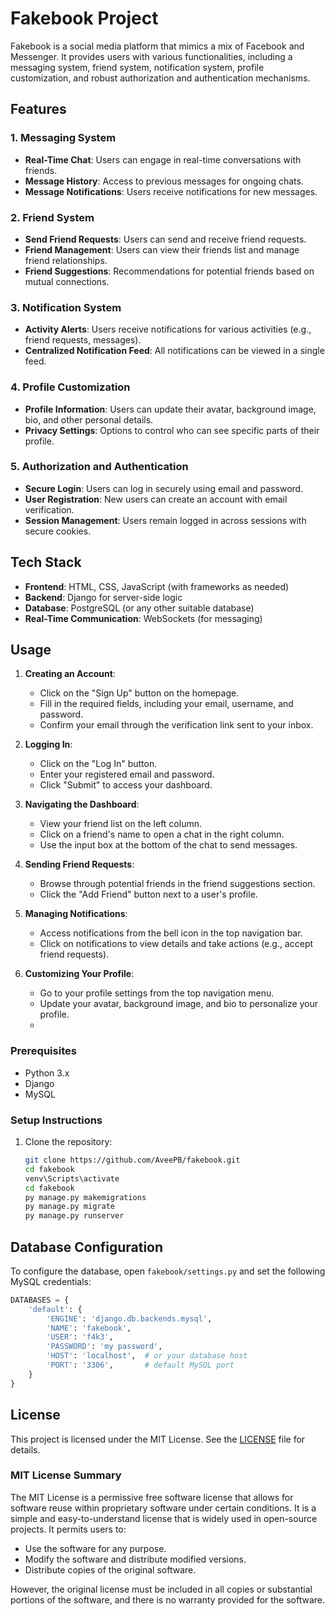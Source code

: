 # Fakebook Project

Fakebook is a social media platform that mimics a mix of Facebook and Messenger. It provides users with various functionalities, including a messaging system, friend system, notification system, profile customization, and robust authorization and authentication mechanisms.

## Features

### 1. Messaging System
- **Real-Time Chat**: Users can engage in real-time conversations with friends.
- **Message History**: Access to previous messages for ongoing chats.
- **Message Notifications**: Users receive notifications for new messages.

### 2. Friend System
- **Send Friend Requests**: Users can send and receive friend requests.
- **Friend Management**: Users can view their friends list and manage friend relationships.
- **Friend Suggestions**: Recommendations for potential friends based on mutual connections.

### 3. Notification System
- **Activity Alerts**: Users receive notifications for various activities (e.g., friend requests, messages).
- **Centralized Notification Feed**: All notifications can be viewed in a single feed.

### 4. Profile Customization
- **Profile Information**: Users can update their avatar, background image, bio, and other personal details.
- **Privacy Settings**: Options to control who can see specific parts of their profile.

### 5. Authorization and Authentication
- **Secure Login**: Users can log in securely using email and password.
- **User Registration**: New users can create an account with email verification.
- **Session Management**: Users remain logged in across sessions with secure cookies.

## Tech Stack
- **Frontend**: HTML, CSS, JavaScript (with frameworks as needed)
- **Backend**: Django for server-side logic
- **Database**: PostgreSQL (or any other suitable database)
- **Real-Time Communication**: WebSockets (for messaging)

## Usage
1. **Creating an Account**:
   - Click on the "Sign Up" button on the homepage.
   - Fill in the required fields, including your email, username, and password.
   - Confirm your email through the verification link sent to your inbox.

2. **Logging In**:
   - Click on the "Log In" button.
   - Enter your registered email and password.
   - Click "Submit" to access your dashboard.

3. **Navigating the Dashboard**:
   - View your friend list on the left column.
   - Click on a friend's name to open a chat in the right column.
   - Use the input box at the bottom of the chat to send messages.

4. **Sending Friend Requests**:
   - Browse through potential friends in the friend suggestions section.
   - Click the "Add Friend" button next to a user's profile.

5. **Managing Notifications**:
   - Access notifications from the bell icon in the top navigation bar.
   - Click on notifications to view details and take actions (e.g., accept friend requests).

6. **Customizing Your Profile**:
   - Go to your profile settings from the top navigation menu.
   - Update your avatar, background image, and bio to personalize your profile.
   - 
### Prerequisites
- Python 3.x
- Django
- MySQL

### Setup Instructions
1. Clone the repository:
   ```bash
   git clone https://github.com/AveePB/fakebook.git
   cd fakebook
   venv\Scripts\activate
   cd fakebook
   py manage.py makemigrations
   py manage.py migrate
   py manage.py runserver

## Database Configuration
To configure the database, open `fakebook/settings.py` and set the following MySQL credentials:

```python
DATABASES = {
    'default': {
        'ENGINE': 'django.db.backends.mysql',
        'NAME': 'fakebook',
        'USER': 'f4k3',
        'PASSWORD': 'my password',
        'HOST': 'localhost',  # or your database host
        'PORT': '3306',       # default MySQL port
    }
}
```

## License
This project is licensed under the MIT License. See the [LICENSE](LICENSE) file for details.

### MIT License Summary
The MIT License is a permissive free software license that allows for software reuse within proprietary software under certain conditions. It is a simple and easy-to-understand license that is widely used in open-source projects. It permits users to:
- Use the software for any purpose.
- Modify the software and distribute modified versions.
- Distribute copies of the original software.

However, the original license must be included in all copies or substantial portions of the software, and there is no warranty provided for the software.
